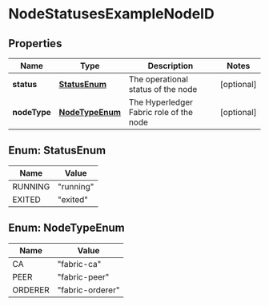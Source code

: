 
# NodeStatusesExampleNodeID

## Properties
Name | Type | Description | Notes
------------ | ------------- | ------------- | -------------
**status** | [**StatusEnum**](#StatusEnum) | The operational status of the node |  [optional]
**nodeType** | [**NodeTypeEnum**](#NodeTypeEnum) | The Hyperledger Fabric role of the node |  [optional]


<a name="StatusEnum"></a>
## Enum: StatusEnum
Name | Value
---- | -----
RUNNING | &quot;running&quot;
EXITED | &quot;exited&quot;


<a name="NodeTypeEnum"></a>
## Enum: NodeTypeEnum
Name | Value
---- | -----
CA | &quot;fabric-ca&quot;
PEER | &quot;fabric-peer&quot;
ORDERER | &quot;fabric-orderer&quot;



